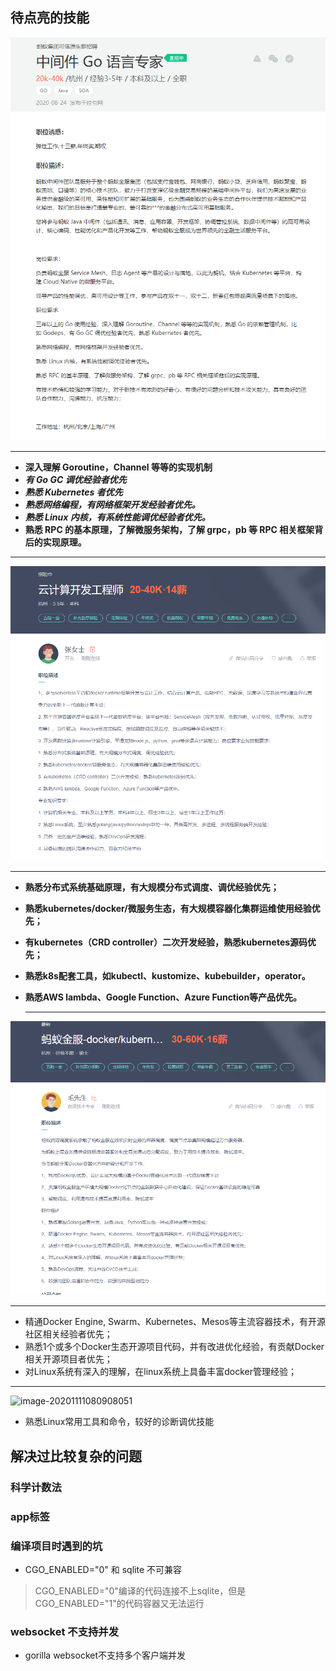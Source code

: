 ## 待点亮的技能

![蚂蚁金服中间件](typora-user-images/蚂蚁金服中间件.jpg)

------



* **深入理解 Goroutine，Channel 等等的实现机制**
* ***有 Go GC 调优经验者优先***
* ***熟悉 Kubernetes 者优先***
* ***熟悉网络编程，有网络框架开发经验者优先。***
* ***熟悉 Linux 内核，有系统性能调优经验者优先。***
* **熟悉 RPC 的基本原理，了解微服务架构，了解 grpc，pb 等 RPC 相关框架背后的实现原理。**

------





![](typora-user-images/滴滴云计算开发工程师.jpg)

------







* **熟悉分布式系统基础原理，有大规模分布式调度、调优经验优先；**

* **熟悉kubernetes/docker/微服务生态，有大规模容器化集群运维使用经验优先；**

* **有kubernetes（CRD controller）二次开发经验，熟悉kubernetes源码优先；**

* **熟悉k8s配套工具，如kubectl、kustomize、kubebuilder，operator。**

* **熟悉AWS lambda、Google Function、Azure Function等产品优先。**

  ------









![](typora-user-images/蚂蚁金服k8s开发.jpg)

------



* 精通Docker Engine, Swarm、Kubernetes、Mesos等主流容器技术，有开源社区相关经验者优先；
* 熟悉1个或多个Docker生态开源项目代码，并有改进优化经验，有贡献Docker相关开源项目者优先；
* 对Linux系统有深入的理解，在linux系统上具备丰富docker管理经验；

------

![image-20201111080908051](C:\Users\WIN10\AppData\Roaming\Typora\typora-user-images\image-20201111080908051.png)

* 熟悉Linux常用工具和命令，较好的诊断调优技能





## 解决过比较复杂的问题

### 科学计数法

### app标签

### 编译项目时遇到的坑

* CGO_ENABLED="0" 和 sqlite 不可兼容

> CGO_ENABLED="0"编译的代码连接不上sqlite，但是CGO_ENABLED="1"的代码容器又无法运行

### websocket 不支持并发

* gorilla websocket不支持多个客户端并发